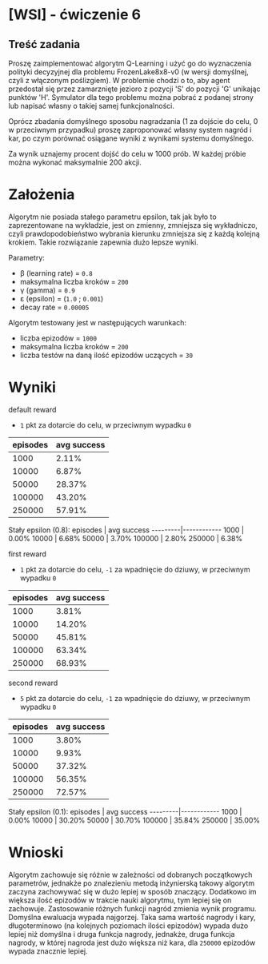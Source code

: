 # [WSI] - ćwiczenie 6

## Treść zadania
Proszę zaimplementować algorytm Q-Learning i użyć go do wyznaczenia polityki decyzyjnej dla problemu FrozenLake8x8-v0 (w wersji domyślnej, czyli z włączonym poślizgiem). W problemie chodzi o to, aby agent przedostał się przez zamarznięte jezioro z pozycji 'S' do pozycji 'G' unikając punktów 'H'. Symulator dla tego problemu można pobrać z podanej strony lub napisać własny o takiej samej funkcjonalności.

Oprócz zbadania domyślnego sposobu nagradzania (1 za dojście do celu, 0 w przeciwnym przypadku) proszę zaproponować własny system nagród i kar, po czym porównać osiągane wyniki z wynikami systemu domyślnego.

Za wynik uznajemy procent dojść do celu w 1000 prób. W każdej próbie można wykonać maksymalnie 200 akcji.

# Założenia

Algorytm nie posiada stałego parametru epsilon, tak jak było to zaprezentowane na wykładzie, jest on zmienny, zmniejsza się wykładniczo, czyli prawdopodobieństwo wybrania kierunku zmniejsza się z każdą kolejną krokiem. Takie rozwiązanie zapewnia dużo lepsze wyniki.

Parametry:
- β (learning rate) = `0.8`
- maksymalna liczba kroków = `200`
- γ (gamma) = `0.9`
- ε (epsilon) = (`1.0` ; `0.001`)
- decay rate = `0.00005`

Algorytm testowany jest w następujących warunkach:
- liczba epizodów = `1000`
- maksymalna liczba kroków = `200`
- liczba testów na daną ilość epizodów uczących = `30`

# Wyniki

default reward
- `1` pkt za dotarcie do celu, w przeciwnym wypadku `0`

episodes | avg success
---------|------------
 1000    | 2.11%
 10000   | 6.87%
 50000   | 28.37%
 100000  | 43.20%
 250000  | 57.91%

Stały epsilon (0.8):
episodes | avg success
---------|------------
 1000    | 0.00%
 10000   | 6.68%
 50000   | 3.70%
 100000  | 2.80%
 250000  | 6.38%

first reward
- `1` pkt za dotarcie do celu, `-1` za wpadnięcie do dziuwy, w przeciwnym wypadku `0`

episodes | avg success
---------|------------
 1000    | 3.81%
 10000   | 14.20%
 50000   | 45.81%
 100000  | 63.34%
 250000  | 68.93%

second reward
- `5` pkt za dotarcie do celu, `-1` za wpadnięcie do dziuwy, w przeciwnym wypadku `0`

episodes | avg success
---------|------------
 1000    | 3.80%
 10000   | 9.93%
 50000   | 37.32%
 100000  | 56.35%
 250000  | 72.57%

Stały epsilon (0.1):
episodes | avg success
---------|------------
 1000    | 0.00%
 10000   | 30.20%
 50000   | 30.70%
 100000  | 35.84%
 250000  | 35.00%

# Wnioski

Algorytm zachowuje się różnie w zależności od dobranych początkowych parametrów, jednakże po znalezieniu metodą inżynierską takowy algorytm zaczyna zachowywać się w dużo lepiej w sposób znaczący. Dodatkowo im większa ilość epizodów w trakcie nauki algorytmu, tym lepiej się on zachowuje. Zastosowanie różnych funkcji nagród zmienia wynik programu. Domyślna ewaluacja wypada najgorzej. Taka sama wartość nagrody i kary, długoterminowo (na kolejnych poziomach ilości epizodów) wypada dużo lepiej niż domyślna i druga funkcja nagrody, jednakże, druga funkcja nagrody, w której nagroda jest dużo większa niż kara, dla `250000` epizodów wypada znacznie lepiej.